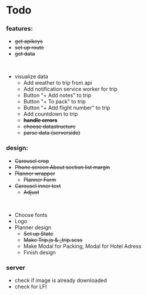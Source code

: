 # Todo

### features:
* ~~get apikeys~~
* ~~set up route~~
* ~~get data~~

<br>

* visualize data
    * Add weather to trip from api
    * Add notification service worker for trip
    * Button "+ Add notes" to trip
    * Button "+ To pack" to trip
    * Button "+ Add flight number" to trip
    * Add countdown to trip
    * ~~**handle errors**~~
    * ~~choose datastructure~~
    * ~~parse data (serverside)~~




### design:
* ~~Carousel crop~~
* ~~Phone screen About section list margin~~
* ~~Planner wrapper~~
    * ~~Planner Form~~
* ~~Carousel inner text~~ 
    * ~~Adjust~~
<br>

* Choose fonts
* Logo
* Planner design
    * ~~Set up State~~
    *  ~~Make Trip.js & _trip.scss~~
    * Make Modal for Packing, Modal for Hotel Adress
    * Finish design

### server

* check if image is already downloaded
* check for LFI